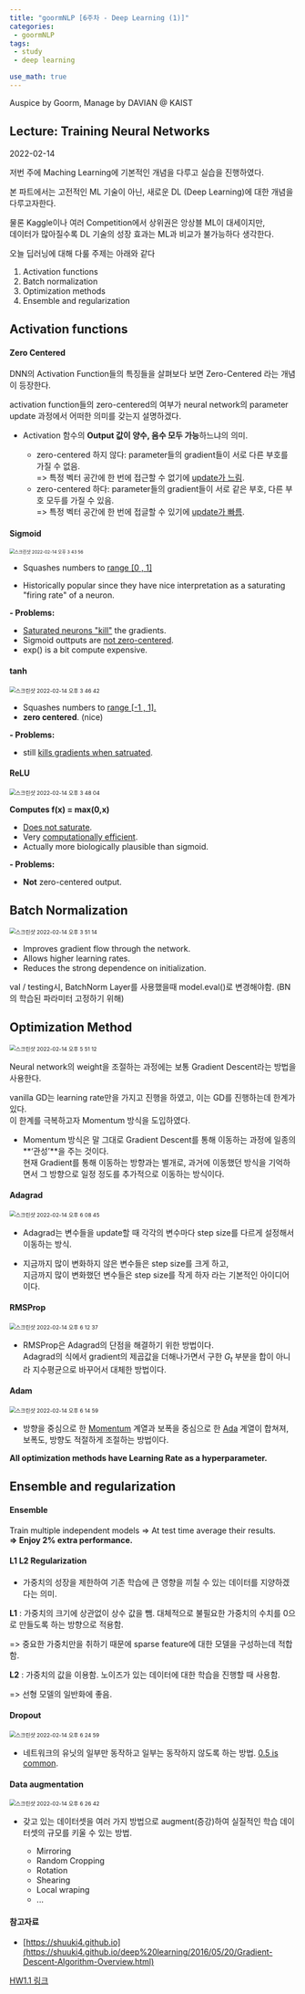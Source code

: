 ```yaml
---
title: "goormNLP [6주차 - Deep Learning (1)]"  
categories:
 - goormNLP
tags:
 - study
 - deep learning

use_math: true
---
```


Auspice by Goorm, Manage by DAVIAN @ KAIST

## Lecture: Training Neural Networks

2022-02-14

저번 주에 Maching Learning에 기본적인 개념을 다루고 실습을 진행하였다.

본 파트에서는 고전적인 ML 기술이 아닌, 새로운 DL (Deep Learning)에 대한 개념을 다루고자한다.

물론 Kaggle이나 여러 Competition에서 상위권은 앙상블 ML이 대세이지만,  
데이터가 많아질수록 DL 기술의 성장 효과는 ML과 비교가 불가능하다 생각한다.

오늘 딥러닝에 대해 다룰 주제는 아래와 같다

1. Activation functions
2. Batch normalization
3. Optimization methods
4. Ensemble and regularization



## Activation functions

#### Zero Centered

DNN의 Activation Function들의 특징들을 살펴보다 보면  Zero-Centered 라는 개념이 등장한다.

activation function들의 zero-centered의 여부가 neural network의 parameter update 과정에서 어떠한 의미를 갖는지 설명하겠다.

- Activation 함수의 **Output 값이 양수, 음수 모두 가능**하느냐의 의미.
  
    
  
    - zero-centered 하지 않다: parameter들의 gradient들이 서로 다른 부호를 가질 수 없음.  
        => 특정 벡터 공간에 한 번에 접근할 수 없기에 <u>update가 느림</u>.
    - zero-centered 하다: parameter들의 gradient들이 서로 같은 부호, 다른 부호 모두를 가질 수 있음.  
        => 특정 벡터 공간에 한 번에 접글할 수 있기에 <u>update가 빠름</u>. 






#### Sigmoid

<img src="https://user-images.githubusercontent.com/67947808/153813319-9aa056e3-055c-4894-bcd0-910e309c029c.png" alt="스크린샷 2022-02-14 오후 3 43 56" style="zoom:55%;" />

- Squashes numbers to <u>range [0 , 1]</u>

- Historically popular since they have nice interpretation as a saturating "firing rate" of a neuron.



**- Problems:**

- <u>Saturated neurons "kill"</u> the gradients.
- Sigmoid outtputs are <u>not zero-centered</u>.
- exp() is a bit compute expensive.



#### tanh

<img src="https://user-images.githubusercontent.com/67947808/153813622-d04971fd-9c58-46f2-9635-30f364a56ac8.png" alt="스크린샷 2022-02-14 오후 3 46 42" style="zoom:67%;" />

- Squashes numbers to <u>range [-1 , 1].</u>
- **zero centered**. (nice)



**- Problems:**

- still <u>kills gradients when satruated</u>.



#### ReLU

<img src="https://user-images.githubusercontent.com/67947808/153813815-c8c730ae-644c-49a6-a8af-e8258b1617af.png" alt="스크린샷 2022-02-14 오후 3 48 04" style="zoom:67%;" />

**Computes f(x) = max(0,x)**

- <u>Does not saturate</u>.
- Very <u>computationally efficient</u>.
- Actually more biologically plausible than sigmoid.



**- Problems:**

- **Not** zero-centered output.



## Batch Normalization

<img src="https://user-images.githubusercontent.com/67947808/153814183-f2b8ab0c-8d9f-4077-93ab-c850fef001f2.png" alt="스크린샷 2022-02-14 오후 3 51 14" style="zoom:67%;" />

- Improves gradient flow through the network.
- Allows higher learning rates.
- Reduces the strong dependence on initialization.



val / testing시, BatchNorm Layer를 사용했을때 model.eval()로 변경해야함. (BN의 학습된 파라미터 고정하기 위해)



## Optimization Method

<img src="https://user-images.githubusercontent.com/67947808/153830727-69540d4f-9fac-4acc-b4e0-80b7f2f0787a.png" alt="스크린샷 2022-02-14 오후 5 51 12" style="zoom:67%;" />

Neural network의 weight을 조절하는 과정에는 보통 Gradient Descent라는 방법을 사용한다.

vanilla GD는 learning rate만을 가지고 진행을 하였고, 이는 GD를 진행하는데 한계가 있다.  
이 한계를 극복하고자 Momentum 방식을 도입하였다.  

- Momentum 방식은 말 그대로 Gradient Descent를 통해 이동하는 과정에 일종의 **‘관성’**을 주는 것이다.  
    현재 Gradient를 통해 이동하는 방향과는 별개로, 과거에 이동했던 방식을 기억하면서 그 방향으로 일정 정도를 추가적으로 이동하는 방식이다.

#### Adagrad

<img src="https://user-images.githubusercontent.com/67947808/153833628-f47a6483-61e8-4a65-84f3-8106440b5934.png" alt="스크린샷 2022-02-14 오후 6 08 45" style="zoom:67%;" />

- Adagrad는 변수들을 update할 때 각각의 변수마다 step size를 다르게 설정해서 이동하는 방식.

- 지금까지 많이 변화하지 않은 변수들은 step size를 크게 하고,  
    지금까지 많이 변화했던 변수들은 step size를 작게 하자 라는 기본적인 아이디어이다.

#### RMSProp

<img src="https://user-images.githubusercontent.com/67947808/153834221-643e7147-0106-416e-a5b9-76e298ed9a83.png" alt="스크린샷 2022-02-14 오후 6 12 37" style="zoom: 67%;" />

- RMSProp은 Adagrad의 단점을 해결하기 위한 방법이다.  
    Adagrad의 식에서 gradient의 제곱값을 더해나가면서 구한 $G_t$ 부분을 합이 아니라 지수평균으로 바꾸어서 대체한 방법이다.

#### Adam

<img src="https://user-images.githubusercontent.com/67947808/153834610-756091b8-358b-4a89-bee0-18266ccbaa0c.png" alt="스크린샷 2022-02-14 오후 6 14 59" style="zoom:67%;" />

- 방향을 중심으로 한 <u>Momentum</u> 계열과 보폭을 중심으로 한 <u>Ada</u> 계열이 합쳐져, 보폭도, 방향도 적절하게 조절하는 방법이다.



**All optimization methods have Learning Rate as a hyperparameter.**



## Ensemble and regularization

#### Ensemble

Train multiple independent models => At test time average their results.  
**=> Enjoy 2% extra performance.**



####  L1 L2 Regularization

- 가중치의 성장을 제한하여 기존 학습에 큰 영향을 끼칠 수 있는 데이터를 지양하겠다는 의미.



**L1** : 가중치의 크기에 상관없이 상수 값을 뺌. 대체적으로 불필요한 가중치의 수치를 0으로 만들도록 하는 방향으로 적용함.

=> 중요한 가중치만을 취하기 때문에 sparse feature에 대한 모델을 구성하는데 적합함.



**L2** : 가중치의 값을 이용함. 노이즈가 있는 데이터에 대한 학습을 진행할 때 사용함.

=> 선형 모델의 일반화에 좋음.



#### Dropout

<img src="https://user-images.githubusercontent.com/67947808/153836241-629299f2-d079-4de3-8ad8-dbc1c4ef6fe8.png" alt="스크린샷 2022-02-14 오후 6 24 59" style="zoom:67%;" />


- 네트워크의 유닛의 일부만 동작하고 일부는 동작하지 않도록 하는 방법. <u>0.5 is common</u>.



#### Data augmentation

<img src="https://user-images.githubusercontent.com/67947808/153836552-0be0d451-999e-4f3f-9087-f658c471845f.png" alt="스크린샷 2022-02-14 오후 6 26 42" style="zoom:67%;" />

- 갖고 있는 데이터셋을 여러 가지 방법으로 augment(증강)하여 실질적인 학습 데이터셋의 규모를 키울 수 있는 방법.
  
    - Mirroring
    - Random Cropping
    - Rotation
    - Shearing
    - Local wraping
    - ...



#### 참고자료

- [https://shuuki4.github.io](https://shuuki4.github.io/deep%20learning/2016/05/20/Gradient-Descent-Algorithm-Overview.html)



[HW1.1 링크](https://github.com/wjh1065/goormNLP/blob/main/05_Deep_Learning/sol/%5BHW1_1%5DPytorchTutorial.ipynb)

